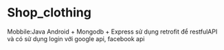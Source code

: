 # Shop_clothing
Mobbile:Java Android + Mongodb + Express sử dụng retrofit để restfulAPI và có sử dụng login với google api, facebook api

